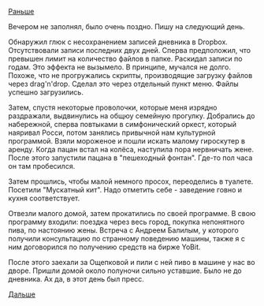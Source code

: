 [Раньше](2018.06.02.md)

Вечером не заполнял, было очень поздно. Пишу на следующий день.

Обнаружил глюк с несохранением записей дневника в Dropbox. Отсутствовали записи последних двух дней. Сперва предположил, что превышен лимит на количество файлов в папке. Раскидал записи по годам. Это эффекта не вызымело.
В принципе, мучался не долго. Похоже, что не прогружались скрипты, производящие загрузку файлов через drag'n'drop. Сделал это через отдельный пункт меню. Файлы успешно загрузились.

Затем, спустя некоторые проволочки, которые меня изрядно раздражали, выдвинулись на общюу семейную прогулку. Добрались до набережной, сперва повтыками в симфонический оркест, который наяривал Росси, потом занялись привычной нам культурной программой. Взяли мороженое и пошли искать малому гироскутер в аренду. Когда пацан встал на колёса, наступила пора нервничать жене.
После этого запустили пацана в "пешеходный фонтан". Где-то пол часа он там пробесился.

Затем прошлись, чтобы малой немного просох, переоделись в туалете. Посетили "Мускатный кит". Надо отметить себе - заведение говно и кухня соответствует.

Отвезли малого домой, затем прокатились по своей программе. В свою программу входили:
поездка через весь город, покупка непонятного пива, по настоянию жены. Встреча с Андреем Балилым, у которого получили консультацию по странному поведению машины, также я с ним договорился по получению средств на бирже YoBit.

После этого заехали за Ощепковой и пили с ней пиво в машине у нас во дворе.
Пришли домой около полуночи сильно уставшие. Было не до дневника.
Ах да, в этот день был пресс.

[Дальше](2018.06.04.md)